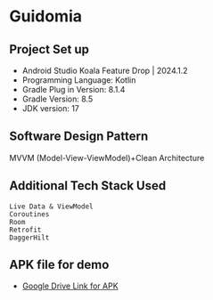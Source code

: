 
# Guidomia

## Project Set up
- Android Studio Koala Feature Drop | 2024.1.2
- Programming Language: Kotlin
- Gradle Plug in Version: 8.1.4 
- Gradle Version: 8.5
- JDK version: 17 

## Software Design Pattern
MVVM (Model-View-ViewModel)+Clean Architecture


## Additional Tech Stack Used

    Live Data & ViewModel
    Coroutines
    Room
    Retrofit
    DaggerHilt


## APK file for demo

 - [Google Drive Link for APK](https://drive.google.com/file/d/1zaC40frgzkWlh5cMw-P9Z9A7L9_cmrb_/view?usp=sharing)

